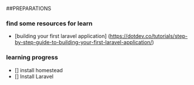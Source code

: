 ##PREPARATIONS

### find some resources for learn
- [building your first laravel application] (https://dotdev.co/tutorials/step-by-step-guide-to-building-your-first-laravel-application/)

### learning progress
- [] install homestead
- [] Install Laravel